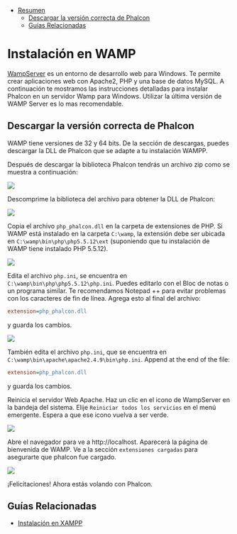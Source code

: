 <div class='article-menu'>
  <ul>
    <li>
      <a href="#overview">Resumen</a> 
      <ul>
        <li>
          <a href="#phalcon">Descargar la versión correcta de Phalcon</a>
        </li>
        <li>
          <a href="#related">Guías Relacionadas</a>
        </li>
      </ul>
    </li>
  </ul>
</div>

<a name='overview'></a>

# Instalación en WAMP

[WampServer](http://www.wampserver.com/en/) es un entorno de desarrollo web para Windows. Te permite crear aplicaciones web con Apache2, PHP y una base de datos MySQL. A continuación te mostramos las instrucciones detalladas para instalar Phalcon en un servidor Wamp para Windows. Utilizar la última versión de WAMP Server es lo mas recomendable.

<a name='phalcon'></a>

## Descargar la versión correcta de Phalcon

WAMP tiene versiones de 32 y 64 bits. De la sección de descargas, puedes descargar la DLL de Phalcon que se adapte a tu instalación WAMPP.

Después de descargar la biblioteca Phalcon tendrás un archivo zip como se muestra a continuación:

![](/images/content/webserver-xampp-1.png)

Descomprime la biblioteca del archivo para obtener la DLL de Phalcon:

![](/images/content/webserver-xampp-2.png)

Copia el archivo `php_phalcon.dll` en la carpeta de extensiones de PHP. Si WAMP está instalado en la carpeta `C:\wamp`, la extensión debe ser ubicada en `C:\wamp\bin\php\php5.5.12\ext` (suponiendo que tu instalación de WAMP tiene instalado PHP 5.5.12).

![](/images/content/webserver-wamp-1.png)

Edita el archivo `php.ini`, se encuentra en `C:\wamp\bin\php\php5.5.12\php.ini`. Puedes editarlo con el Bloc de notas o un programa similar. Te recomendamos Notepad ++ para evitar problemas con los caracteres de fin de línea. Agrega esto al final del archivo:

```ini 
extension=php_phalcon.dll
```

y guarda los cambios.
    
![](/images/content/webserver-wamp-2.png)
  
También edita el archivo `php.ini`, que se encuentra en `C:\wamp\bin\apache\apache2.4.9\bin\php.ini`. Append at the end of the file: 
    
```ini
extension=php_phalcon.dll 
```

y guarda los cambios.

Reinicia el servidor Web Apache. Haz un clic en el icono de WampServer en la bandeja del sistema. Elije `Reiniciar todos los servicios` en el menú emergente. Espera a que ese icono vuelva a ser verde.

![](/images/content/webserver-wamp-3.png)

Abre el navegador para ve a http://localhost. Aparecerá la página de bienvenida de WAMP. Ve a la sección `extensiones cargadas` para asegurarte que phalcon fue cargado.

![](/images/content/webserver-wamp-4.png)

¡Felicitaciones! Ahora estás volando con Phalcon.

<a name='related'></a>

## Guías Relacionadas

* [Instalación en XAMPP](/[[language]]/[[version]]/webserver-xampp)
